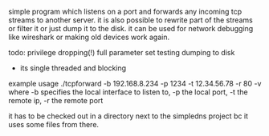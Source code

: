 simple program which listens on a port and forwards any incoming tcp streams to another server.
it is also possible to rewrite part of the streams or filter it or just dump it to the disk.
it can be used for network debugging like wireshark or making old devices work again.

todo: privilege dropping(!)
full parameter set
testing 
dumping to disk
* its single threaded and blocking

example usage
./tcpforward -b 192.168.8.234  -p 1234 -t 12.34.56.78 -r 80 -v
where -b specifies the local interface to listen to, -p the local port, -t the remote ip, -r the remote port

it has to be checked out in a directory next to the simpledns project bc it uses some files from there.

